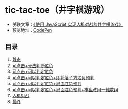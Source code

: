 # tic-tac-toe（井字棋游戏）

- 关联文章：[《使用 JavaScript 实现人机对战的井字棋游戏》][1]
- 预览地址：[CodePen][2]

## 目录

1. [静态](./js/1.js)
2. [可点击+无法判断胜负](./js/2.js)
3. [可点击+可以判定胜负](./js/3.js)
4. [可点击+可以判定胜负+即将落子方胜负预判](./js/4.js)
5. [可点击+可以判定胜负+局面胜负预判](./js/5.js)
6. [可点击+可以判定胜负+局面胜负预判+棋盘改用一维数组](./js/6.js)
7. [人机对战](./js/7.js)
8. [最终](./js/index.js)

[1]: https://juejin.cn/post/7036716373153677325
[2]: https://codepen.io/lsnsh-the-bashful/full/wvrBpqw
